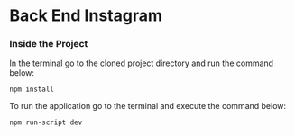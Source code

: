 # Back End Instagram


### Inside the Project

In the terminal go to the cloned project directory and run the command below:

```
npm install

```

To run the application go to the terminal and execute the command below:

```
npm run-script dev

```
